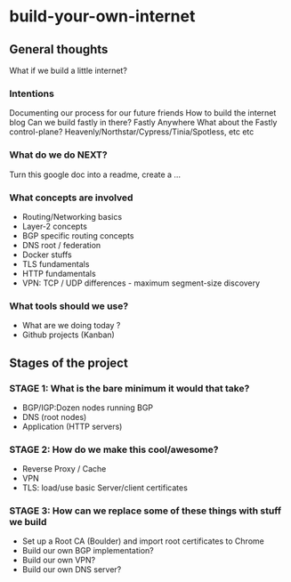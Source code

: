 # build-your-own-internet


## General thoughts

What if we build a little internet?

### Intentions

Documenting our process for our future friends
How to build the internet blog
Can we build fastly in there? Fastly Anywhere
What about the Fastly control-plane? Heavenly/Northstar/Cypress/Tinia/Spotless, etc etc

### What do we do NEXT?

Turn this google doc into a readme, create a … 

### What concepts are involved

- Routing/Networking basics
- Layer-2 concepts
- BGP specific routing concepts
- DNS root / federation
- Docker stuffs
- TLS fundamentals
- HTTP fundamentals
- VPN: TCP / UDP differences - maximum segment-size discovery

### What tools should we use?

- What are we doing today ?
- Github projects (Kanban)

## Stages of the project

### STAGE 1: What is the bare minimum it would that take?

- BGP/IGP:Dozen nodes running BGP
- DNS (root nodes)
- Application (HTTP servers)

### STAGE 2: How do we make this cool/awesome?

- Reverse Proxy / Cache
- VPN
- TLS: load/use basic Server/client certificates

### STAGE 3: How can we replace some of these things with stuff we build

- Set up a Root CA (Boulder) and import root certificates to Chrome
- Build our own BGP implementation?
- Build our own VPN?
- Build our own DNS server?
